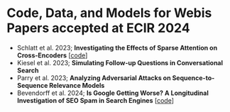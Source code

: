 # Code, Data, and Models for Webis Papers accepted at ECIR 2024
- Schlatt et al. 2023; **Investigating the Effects of Sparse Attention on Cross-Encoders** [[code](https://github.com/webis-de/ecir24-sparse-cross-encoder)]
- Kiesel et al. 2023; **Simulating Follow-up Questions in Conversational Search**
- Parry et al. 2023; **Analyzing Adversarial Attacks on Sequence-to-Sequence Relevance Models**
- Bevendorff et al. 2024; **Is Google Getting Worse? A Longitudinal Investigation of SEO Spam in Search Engines** [[code](https://github.com/webis-de/ecir24-seo-spam-in-seach-engines)]
